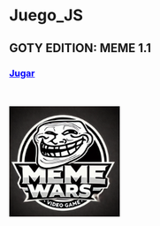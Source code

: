 # Juego_JS 
<div>
  <h2>GOTY EDITION: MEME 1.1</h2>
  <a href="https://drako005.github.io/Juego_JS/" style="color: blue;"><h3>Jugar</h3></a><br><br>
  <img src="fotos/logo.png" alt="Imagen no encontrada" width="200">
</div>


